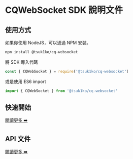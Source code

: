 # CQWebSocket SDK 說明文件

## 使用方式

如果你使用 NodeJS，可以通過 NPM 安裝。

```bash
npm install @tsuk1ko/cq-websocket
```

將 SDK 導入代碼

```js
const { CQWebSocket } = require('@tsuk1ko/cq-websocket')
```

或是使用 ES6 import

```js
import { CQWebSocket } from '@tsuk1ko/cq-websocket'
```

## 快速開始

[閱讀更多 ➡️](get-started/README.md)

## API 文件

[閱讀更多 ➡️](api/README.md)

